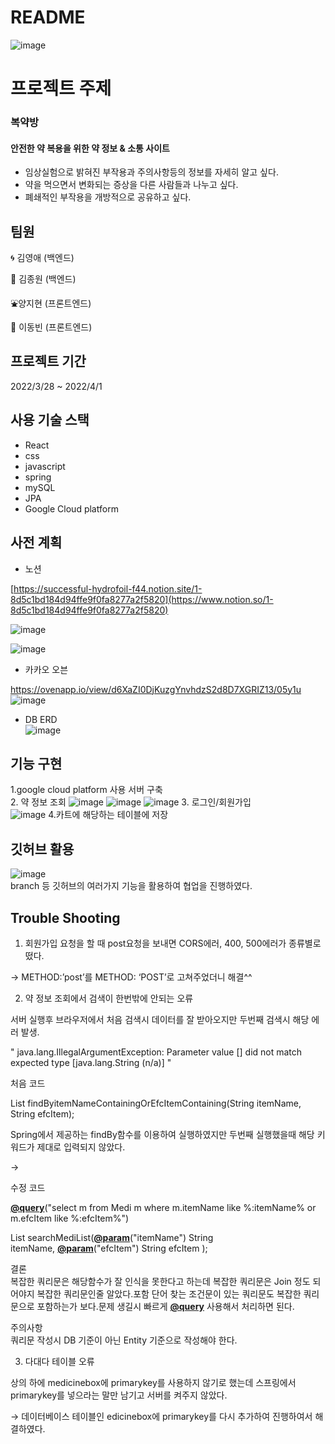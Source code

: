 # README
![image](https://user-images.githubusercontent.com/97663140/161197133-fb470543-0ce9-4fb4-8479-a125896ec91b.png)

# 프로젝트 주제
### 복약방
#### 안전한 약 복용을 위한 약 정보 & 소통 사이트

- 임상실험으로 밝혀진 부작용과 주의사항등의 정보를 자세히 알고 싶다.
- 약을 먹으면서 변화되는 증상을 다른 사람들과 나누고 싶다.
- 폐쇄적인 부작용을 개방적으로 공유하고 싶다.

## 팀원

:cyclone: 김영애 (백엔드)

:ocean: 김종원 (백엔드)

:fountain:양지현 (프론트엔드)

:runner: 이동빈 (프론트엔드)

## 프로젝트 기간

2022/3/28 ~ 2022/4/1

## 사용 기술 스택

- React
- css
- javascript
- spring
- mySQL
- JPA
- Google Cloud platform

## 사전 계획

- 노션

[https://successful-hydrofoil-f44.notion.site/1-8d5c1bd184d94ffe9f0fa8277a2f5820](https://www.notion.so/1-8d5c1bd184d94ffe9f0fa8277a2f5820)

![image](https://user-images.githubusercontent.com/97663140/161192927-eb0d2bbe-0362-46f2-89fa-938f0500f53f.png)

![image](https://user-images.githubusercontent.com/97663140/161193088-e2a8a2ff-7450-4cf2-a370-64694d8da45d.png)
<br/>
- 카카오 오븐

https://ovenapp.io/view/d6XaZI0DjKuzgYnvhdzS2d8D7XGRIZ13/05y1u
![image](https://user-images.githubusercontent.com/97663140/161193184-93ec8d21-2f4a-4e57-ac97-98de5f02d6a0.png)
- DB ERD <br/>
![image](https://user-images.githubusercontent.com/97663140/161201645-3cb195b0-6330-43cc-aa46-2949d36ac5c3.png)

## 기능 구현

1.google cloud platform 사용 서버 구축 <br/>
2. 약 정보 조회
 ![image](https://user-images.githubusercontent.com/97663140/161197447-60320d7a-0c8e-4cee-95a6-46f5a9c1b783.png)
 ![image](https://user-images.githubusercontent.com/97663140/161197505-fbae5f70-8a91-4c5c-9d0a-86bd767b88a3.png)
 ![image](https://user-images.githubusercontent.com/97663140/161197580-92fd3918-7e29-4efa-a67f-39fcd33654ad.png)
3. 로그인/회원가입  
 ![image](https://user-images.githubusercontent.com/97663140/161198755-6ab8c4f6-8a3e-4f2c-aa4d-254a4d08b67e.png)
4.카트에 해당하는 테이블에 저장 

## 깃허브 활용
![image](https://user-images.githubusercontent.com/97663140/161192761-d8c9f2c5-fb58-4e7f-9f69-4a5aa57ccf51.png)
<br/>
branch 등 깃허브의 여러가지 기능을 활용하여 협업을 진행하였다. 

## Trouble Shooting

1. 회원가입 요청을 할 때 post요청을 보내면 CORS에러, 400, 500에러가 종류별로 떴다. 

→ METHOD:’post’를 METHOD: ‘POST’로 고쳐주었더니 해결^^

2. 약 정보 조회에서 검색이 한번밖에 안되는 오류

서버 실행후 브라우저에서 처음 검색시 데이터를 잘 받아오지만 두번째 검색시 해당 에러 발생.

" java.lang.IllegalArgumentException: Parameter value [] did not match expected type [java.lang.String (n/a)] "

처음 코드

List findByitemNameContainingOrEfcItemContaining(String itemName, String efcItem);

Spring에서 제공하는 findBy함수를 이용하여 실행하였지만 두번째 실행했을때 해당 키워드가 제대로 입력되지 않았다.

→ 

수정 코드

**[@query](https://github.com/query)**("select m from Medi m where m.itemName like %:itemName% or m.efcItem like %:efcItem%")

List searchMediList(**[@param](https://github.com/param)**("itemName") String itemName, **[@param](https://github.com/param)**("efcItem") String efcItem );

결론 <br/>
복잡한 쿼리문은 해당함수가 잘 인식을 못한다고 하는데 복잡한 쿼리문은 Join 정도 되어야지 복잡한 쿼리문인줄 알았다.포함 단어 찾는 조건문이 있는 쿼리문도 복잡한 쿼리문으로 포함하는가 보다.문제 생길시 빠르게 **[@query](https://github.com/query)** 사용해서 처리하면 된다.

주의사항<br/>쿼리문 작성시 DB 기준이 아닌 Entity 기준으로 작성해야 한다.

3. 다대다 테이블 오류

상의 하에 medicinebox에 primarykey를 사용하지 않기로 했는데 스프링에서 primarykey를 넣으라는 말만 남기고 서버를 켜주지 않았다. 

→ 데이터베이스 테이블인 edicinebox에 primarykey를 다시 추가하여 진행하여서 해결하였다.
